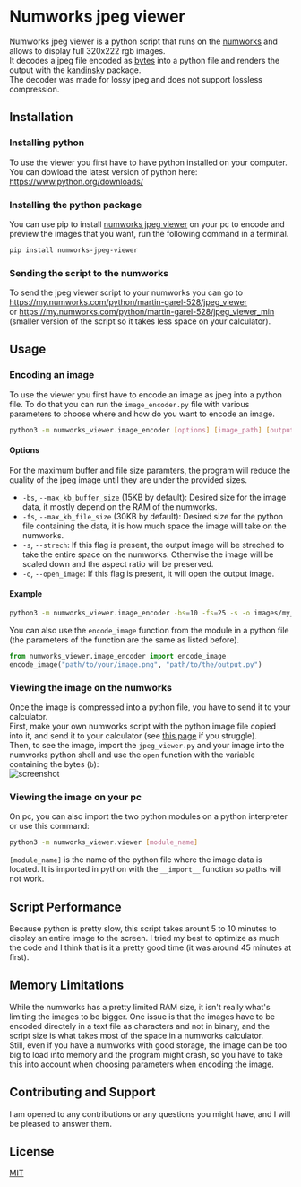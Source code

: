 # Numworks jpeg viewer
Numworks jpeg viewer is a python script that runs on the [numworks](https://www.numworks.com/) and allows to display full 320x222 rgb images.  
It decodes a jpeg file encoded as [bytes](https://docs.python.org/3/library/stdtypes.html#bytes) into a python file and renders the output with the [kandinsky](https://pypi.org/project/kandinsky/) package.  
The decoder was made for lossy jpeg and does not support lossless compression.

## Installation

### Installing python
To use the viewer you first have to have python installed on your computer. You can dowload the latest version of python here: https://www.python.org/downloads/ 

### Installing the python package
You can use pip to install [numworks jpeg viewer](https://pypi.org/project/numworks-jpeg-viewer) on your pc to encode and preview the images that you want, run the following command in a terminal.
```bash
pip install numworks-jpeg-viewer
```

### Sending the script to the numworks
To send the jpeg viewer script to your numworks you can go to https://my.numworks.com/python/martin-garel-528/jpeg_viewer  
or https://my.numworks.com/python/martin-garel-528/jpeg_viewer_min (smaller version of the script so it takes less space on your calculator).

## Usage
### Encoding an image
To use the viewer you first have to encode an image as jpeg into a python file. To do that you can run the `image_encoder.py` file with various parameters to choose where and how do you want to encode an image.
```bash
python3 -m numworks_viewer.image_encoder [options] [image_path] [output_path]
```
#### Options
For the maximum buffer and file size paramters, the program will reduce the quality of the jpeg image until they are under the provided sizes.
- `-bs`, `--max_kb_buffer_size` (15KB by default): Desired size for the image data, it mostly depend on the RAM of the numworks.
- `-fs`, `--max_kb_file_size` (30KB by default): Desired size for the python file containing the data, it is how much space the image will take on the numworks.
- `-s`, `--strech`: If this flag is present, the output image will be streched to take the entire space on the numworks. Otherwise the image will be scaled down and the aspect ratio will be preserved.
- `-o`, `--open_image`: If this flag is present, it will open the output image.

#### Example
```bash
python3 -m numworks_viewer.image_encoder -bs=10 -fs=25 -s -o images/my_image.png my_image.py
```
You can also use the `encode_image` function from the module in a python file (the parameters of the function are the same as listed before).
```python
from numworks_viewer.image_encoder import encode_image
encode_image("path/to/your/image.png", "path/to/the/output.py")
```

### Viewing the image on the numworks
Once the image is compressed into a python file, you have to send it to your calculator.  
First, make your own numworks script with the python image file copied into it, and send it to your calculator (see [this page](https://www.numworks.com/support/connect/script/) if you struggle).  
Then, to see the image, import the `jpeg_viewer.py` and your image into the numworks python shell and use the `open` function with the variable containing the bytes (`b`):  
![screenshot](https://github.com/user-attachments/assets/b22b8fae-b01e-4aa8-adaf-f30757d2e242)
### Viewing the image on your pc
On pc, you can also import the two python modules on a python interpreter or use this command:
```bash
python3 -m numworks_viewer.viewer [module_name]
```
`[module_name]` is the name of the python file where the image data is located. It is imported in python with the `__import__` function so paths will not work.

## Script Performance
Because python is pretty slow, this script takes arount 5 to 10 minutes to display an entire image to the screen. I tried my best to optimize as much the code and I think that is it a pretty good time (it was around 45 minutes at first).

## Memory Limitations
While the numworks has a pretty limited RAM size, it isn't really what's limiting the images to be bigger. One issue is that the images have to be encoded directely in a text file as characters and not in binary, and the script size is what takes most of the space in a numworks calculator.  
Still, even if you have a numworks with good storage, the image can be too big to load into memory and the program might crash, so you have to take this into account when choosing parameters when encoding the image.

## Contributing and Support
I am opened to any contributions or any questions you might have, and I will be pleased to answer them.

## License
[MIT](https://choosealicense.com/licenses/mit/)
